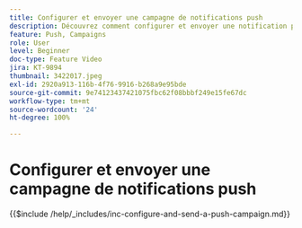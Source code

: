 ```yaml
---
title: Configurer et envoyer une campagne de notifications push
description: Découvrez comment configurer et envoyer une notification push avec une campagne.
feature: Push, Campaigns
role: User
level: Beginner
doc-type: Feature Video
jira: KT-9894
thumbnail: 3422017.jpeg
exl-id: 2920a913-116b-4f76-9916-b268a9e95bde
source-git-commit: 9e74123437421075fbc62f08bbbf249e15fe67dc
workflow-type: tm+mt
source-wordcount: '24'
ht-degree: 100%

---
```


# Configurer et envoyer une campagne de notifications push

{{$include /help/_includes/inc-configure-and-send-a-push-campaign.md}}
